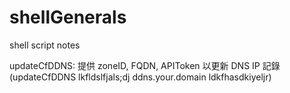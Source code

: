 # shellGenerals
shell script notes

updateCfDDNS: 提供 zoneID, FQDN, APIToken 以更新 DNS IP 記錄(updateCfDDNS lkfldslfjals;dj ddns.your.domain ldkfhasdkiyeljr)
